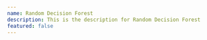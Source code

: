 ```yaml
---
name: Random Decision Forest
description: This is the description for Random Decision Forest
featured: false
---
```

